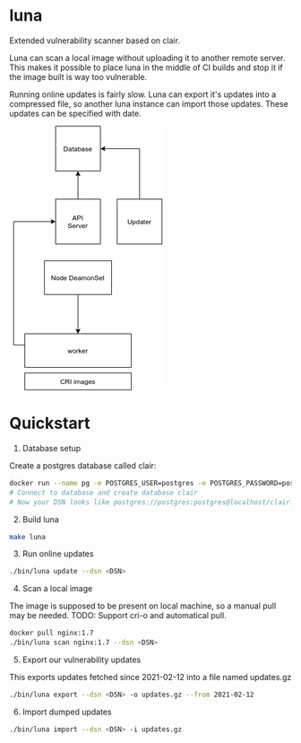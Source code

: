 # luna

Extended vulnerability scanner based on clair.

Luna can scan a local image without uploading it to another remote server. This makes it possible to place luna in the middle of CI builds and stop it if the image built is way too vulnerable.

Running online updates is fairly slow. Luna can export it's updates into a compressed file, so another luna instance can import those updates. These updates can be specified with date.

![luna-arch](./doc/luna-arch.png)

# Quickstart

1. Database setup

Create a postgres database called clair:
```bash
docker run --name pg -e POSTGRES_USER=postgres -e POSTGRES_PASSWORD=postgres -e POSTGRES_DATABASE=clair -v $PWD/pgdata:/var/lib/data -e PGDATA=/var/lib/data/pgdata -p 5432:5432  -d docker.io/library/postgres:latest
# Connect to database and create database clair
# Now your DSN looks like postgres://postgres:postgres@localhost/clair?sslmode=disable
```

2. Build luna

```bash
make luna
```

3. Run online updates

```bash
./bin/luna update --dsn <DSN>
```

4. Scan a local image

The image is supposed to be present on local machine, so a manual pull may be needed.
TODO: Support cri-o and automatical pull.

```bash
docker pull nginx:1.7
./bin/luna scan nginx:1.7 --dsn <DSN>
```

5. Export our vulnerability updates

This exports updates fetched since 2021-02-12 into a file named updates.gz

```bash
./bin/luna export --dsn <DSN> -o updates.gz --from 2021-02-12
```

6. Import dumped updates

```bash
./bin/luna import --dsn <DSN> -i updates.gz
```
